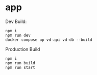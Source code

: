 # app

Dev Build:
```
npm i
npm run dev
docker compose up vd-api vd-db --build
```


Production Build
```
npm i
npm run build
npm run start
```
